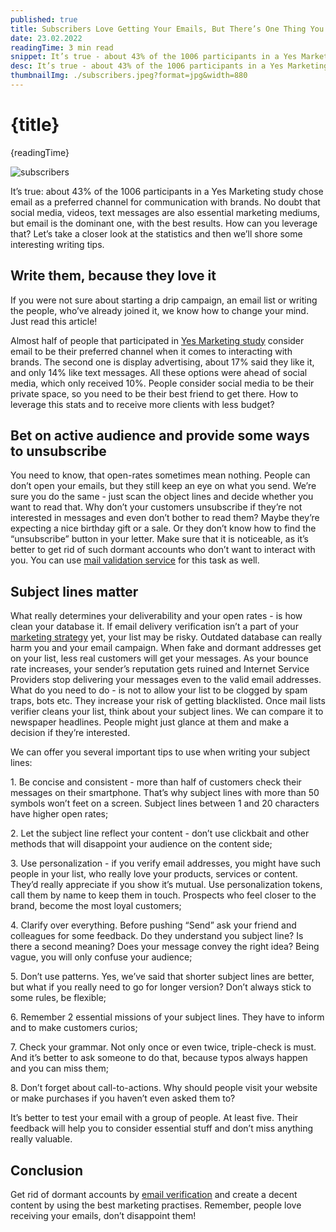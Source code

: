 ```yaml
---
published: true
title: Subscribers Love Getting Your Emails, But There’s One Thing You Have to Get Right
date: 23.02.2022
readingTime: 3 min read
snippet: It’s true - about 43% of the 1006 participants in a Yes Marketing study chose email as a preferred channel for communication with brands. No doubt that social media, videos, text messages are also essential marketing mediums, but email is the dominant one, with the best results. How can you leverage that? Let’s take a closer look at the statistics and then we’ll shore some interesting writing tips.
desc: It’s true - about 43% of the 1006 participants in a Yes Marketing study chose email as a preferred channel for communication with brands. No doubt that social media, videos, text messages are also essential marketing mediums, but email is the dominant one, with the best results. How can you leverage that? Let’s take a closer look at the statistics and then we’ll shore some interesting writing tips.
thumbnailImg: ./subscribers.jpeg?format=jpg&width=880
---
```


# {title}

{readingTime}

![subscribers](./subscribers.jpeg?format=webp;jpg;png;avif&srcset&width=880)

It’s true: about 43% of the 1006 participants in a Yes Marketing study chose email as a preferred channel for communication with brands. No doubt that social media, videos, text messages are also essential marketing mediums, but email is the dominant one, with the best results. How can you leverage that? Let’s take a closer look at the statistics and then we’ll shore some interesting writing tips.

## Write them, because they love it

If you were not sure about starting a drip campaign, an email list or writing the people, who’ve already joined it, we know how to change your mind. Just read this article!

Almost half of people that participated in [Yes Marketing study](https://www.data-axle.com/resource/survey-report-surviving-retail-apocalypse/) consider email to be their preferred channel when it comes to interacting with brands. The second one is display advertising, about 17% said they like it, and only 14% like text messages. All these options were ahead of social media, which only received 10%. People consider social media to be their private space, so you need to be their best friend to get there. How to leverage this stats and to receive more clients with less budget?

## Bet on active audience and provide some ways to unsubscribe

You need to know, that open-rates sometimes mean nothing. People can don’t open your emails, but they still keep an eye on what you send. We’re sure you do the same - just scan the object lines and decide whether you want to read that. Why don’t your customers unsubscribe if they’re not interested in messages and even don’t bother to read them? Maybe they’re expecting a nice birthday gift or a sale. Or they don’t know how to find the “unsubscribe” button in your letter. Make sure that it is noticeable, as it’s better to get rid of such dormant accounts who don’t want to interact with you. You can use [mail validation service](https://mailcheck.co/) for this task as well.

## Subject lines matter

What really determines your deliverability and your open rates - is how clean your database it. If email delivery verification isn’t a part of your [marketing strategy](/blog/great-ideas-for-your-email-marketing-strategy) yet, your list may be risky. Outdated database can really harm you and your email campaign. When fake and dormant addresses get on your list, less real customers will get your messages. As your bounce rate increases, your sender’s reputation gets ruined and Internet Service Providers stop delivering your messages even to the valid email addresses. What do you need to do - is not to allow your list to be clogged by spam traps, bots etc. They increase your risk of getting blacklisted. Once mail lists verifier cleans your list, think about your subject lines. We can compare it to newspaper headlines. People might just glance at them and make a decision if they’re interested.

We can offer you several important tips to use when writing your subject lines:

1\. Be concise and consistent - more than half of customers check their messages on their smartphone. That’s why subject lines with more than 50 symbols won’t feet on a screen. Subject lines between 1 and 20 characters have higher open rates;

2\. Let the subject line reflect your content - don’t use clickbait and other methods that will disappoint your audience on the content side;

3\. Use personalization - if you verify email addresses, you might have such people in your list, who really love your products, services or content. They’d really appreciate if you show it’s mutual. Use personalization tokens, call them by name to keep them in touch. Prospects who feel closer to the brand, become the most loyal customers;

4\. Clarify over everything. Before pushing “Send” ask your friend and colleagues for some feedback. Do they understand you subject line? Is there a second meaning? Does your message convey the right idea? Being vague, you will only confuse your audience;

5\. Don’t use patterns. Yes, we’ve said that shorter subject lines are better, but what if you really need to go for longer version? Don’t always stick to some rules, be flexible;

6\. Remember 2 essential missions of your subject lines. They have to inform and to make customers curios;

7\. Check your grammar. Not only once or even twice, triple-check is must. And it’s better to ask someone to do that, because typos always happen and you can miss them;

8\. Don’t forget about call-to-actions. Why should people visit your website or make purchases if you haven’t even asked them to?

It’s better to test your email with a group of people. At least five. Their feedback will help you to consider essential stuff and don’t miss anything really valuable.

## Conclusion

Get rid of dormant accounts by [email verification](https://mailcheck.co/) and create a decent content by using the best marketing practises. Remember, people love receiving your emails, don’t disappoint them!
